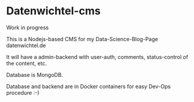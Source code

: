 # Datenwichtel-cms

Work in progress

This is a Nodejs-based CMS for my Data-Science-Blog-Page datenwichtel.de

It will have a admin-backend with user-auth, comments, status-control of the content, etc.

Database is MongoDB.

Database and backend are in Docker containers for easy Dev-Ops procedure :-)
